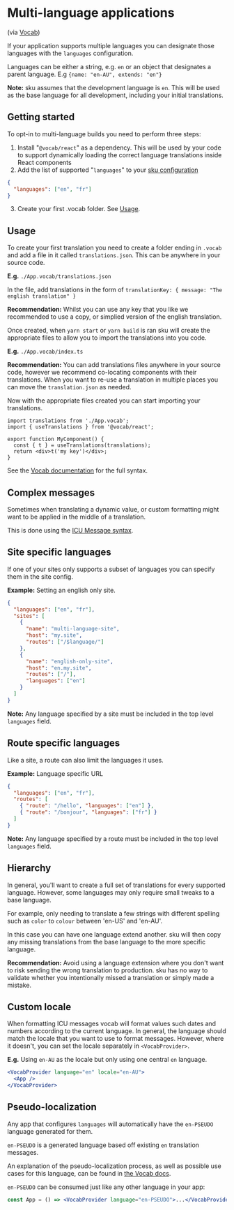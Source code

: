 # Multi-language applications

(via [Vocab](https://github.com/seek-oss/vocab))

If your application supports multiple languages you can designate those languages with the `languages` configuration.

Languages can be either a string, e.g. `en` or an object that designates a parent language. E.g `{name: "en-AU", extends: "en"}`

**Note:** sku assumes that the development language is `en`. This will be used as the base language for all development, including your initial translations.

## Getting started

To opt-in to multi-language builds you need to perform three steps:

1. Install "`@vocab/react`" as a dependency.
   This will be used by your code to support dynamically loading the correct language translations inside React components
2. Add the list of supported "`languages`" to your [sku configuration](./docs/configuration.md#languages)

```json
{
  "languages": ["en", "fr"]
}
```

3. Create your first .vocab folder. See [Usage](#usage).

## Usage

To create your first translation you need to create a folder ending in `.vocab` and add a file in it called `translations.json`. This can be anywhere in your source code.

**E.g.** `./App.vocab/translations.json`

In the file, add translations in the form of `translationKey: { message: "The english translation" }`

**Recommendation:** Whilst you can use any key that you like we recommended to use a copy, or simplied version of the english translation.

Once created, when `yarn start` or `yarn build` is ran sku will create the appropriate files to allow you to import the translations into you code.

**E.g.** `./App.vocab/index.ts`

**Recommendation:** You can add translations files anywhere in your source code, however we recommend co-locating components with their translations. When you want to re-use a translation in multiple places you can move the `translation.json` as needed.

Now with the appropriate files created you can start importing your translations.

```tsx
import translations from './App.vocab';
import { useTranslations } from '@vocab/react';

export function MyComponent() {
  const { t } = useTranslations(translations);
  return <div>t('my key')</div>;
}
```

See the [Vocab documentation](https://github.com/seek-oss/vocab) for the full syntax.

## Complex messages

Sometimes when translating a dynamic value, or custom formatting might want to be applied in the middle of a translation.

This is done using the [ICU Message syntax](https://formatjs.io/docs/core-concepts/icu-syntax/).

## Site specific languages

If one of your sites only supports a subset of languages you can specify them in the site config.

**Example:** Setting an english only site.

```json
{
  "languages": ["en", "fr"],
  "sites": [
    {
      "name": "multi-language-site",
      "host": "my.site",
      "routes": ["/$language/"]
    },
    {
      "name": "english-only-site",
      "host": "en.my.site",
      "routes": ["/"],
      "languages": ["en"]
    }
  ]
}
```

**Note:** Any language specified by a site must be included in the top level `languages` field.

## Route specific languages

Like a site, a route can also limit the languages it uses.

**Example:** Language specific URL

```json
{
  "languages": ["en", "fr"],
  "routes": [
    { "route": "/hello", "languages": ["en"] },
    { "route": "/bonjour", "languages": ["fr"] }
  ]
}
```

**Note:** Any language specified by a route must be included in the top level `languages` field.

## Hierarchy

In general, you'll want to create a full set of translations for every supported language. However, some languages may only require small tweaks to a base language.

For example, only needing to translate a few strings with different spelling such as `color` to `colour` between 'en-US' and 'en-AU'.

In this case you can have one language extend another. sku will then copy any missing translations from the base language to the more specific language.

**Recommendation:** Avoid using a language extension where you don't want to risk sending the wrong translation to production. sku has no way to validate whether you intentionally missed a translation or simply made a mistake.

## Custom locale

When formatting ICU messages vocab will format values such dates and numbers according to the current language. In general, the language should match the locale that you want to use to format messages. However, where it doesn't, you can set the locale separately in `<VocabProvider>`.

**E.g.** Using `en-AU` as the locale but only using one central `en` language.

```jsx
<VocabProvider language="en" locale="en-AU">
  <App />
</VocabProvider>
```

## Pseudo-localization

Any app that configures `languages` will automatically have the `en-PSEUDO` language generated for them.

`en-PSEUDO` is a generated language based off existing `en` translation messages.

An explanation of the pseudo-localization process, as well as possible use cases for this language, can be found in [the Vocab docs](https://github.com/seek-oss/vocab#pseudo-localization).

`en-PSEUDO` can be consumed just like any other language in your app:

```jsx
const App = () => <VocabProvider language="en-PSEUDO">...</VocabProvider>;
```
